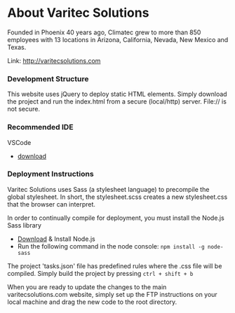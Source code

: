 # About Varitec Solutions
Founded in Phoenix 40 years ago, Climatec grew to more than 850 employees with 13 locations in Arizona, California, Nevada, New Mexico and Texas.

Link: http://varitecsolutions.com

### Development Structure
This website uses jQuery to deploy static HTML elements. Simply download the project and run the index.html from a secure (local/http) server. File:// is not secure.

### Recommended IDE
VSCode
- [download](https://code.visualstudio.com/download)

### Deployment Instructions
Varitec Solutions uses Sass (a stylesheet language) to precompile the global stylesheet. In short, the stylesheet.scss creates a new stylesheet.css that the browser can interpret.

In order to continually compile for deployment, you must install the Node.js Sass library
- [Download](https://nodejs.org/en/download/) & Install Node.js
- Run the following command in the node console: ```npm install -g node-sass```

The project 'tasks.json' file has predefined rules where the .css file will be compiled. Simply build the project by pressing ```ctrl + shift + b```

When you are ready to update the changes to the main varitecsolutions.com website, simply set up the FTP instructions on your local machine and drag the new code to the root directory.